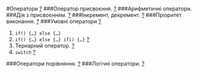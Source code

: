 #Оператори [?](https://learn.javascript.ru/operators)
###Оператор присвоєння. [?](https://learn.javascript.ru/operators#присваивание)
###Арифметичні оператори.
###Дія з присвоєнням. [?](https://learn.javascript.ru/operators#сокращённая-арифметика-с-присваиванием)
###Інкремент, декремент. [?](https://learn.javascript.ru/operators#инкремент-декремент)
###Пріоритет виконання. [?](https://learn.javascript.ru/operators#приоритет)
###Умовні оператори [?](https://learn.javascript.ru/ifelse)
1. `if() {…} else {…}`
1. `if() {…} else {…} if() {…}` [?](https://learn.javascript.ru/ifelse#несколько-условий-else-if)
1. Тернарний оператор. [?](https://learn.javascript.ru/ifelse#оператор-вопросительный-знак)
1. `switch` [?](https://learn.javascript.ru/switch)

###Оператори порівняння. [?](https://learn.javascript.ru/comparison)
###Логічні оператори. [?](https://learn.javascript.ru/logical-ops)
